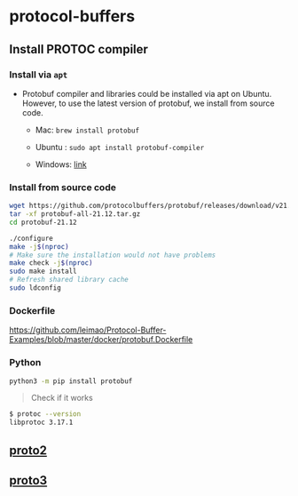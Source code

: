 # protocol-buffers

## Install PROTOC compiler

### Install via `apt`
- Protobuf compiler and libraries could be installed via apt on Ubuntu. However, to use the latest version of protobuf, we install from source code.

    - Mac: `brew install protobuf`

    - Ubuntu : `sudo apt install protobuf-compiler`

    - Windows: [link](https://www.geeksforgeeks.org/how-to-install-protocol-buffers-on-windows/)

### Install from source code

```bash
wget https://github.com/protocolbuffers/protobuf/releases/download/v21.12/protobuf-all-21.12.tar.gz
tar -xf protobuf-all-21.12.tar.gz
cd protobuf-21.12

./configure
make -j$(nproc)
# Make sure the installation would not have problems
make check -j$(nproc)
sudo make install
# Refresh shared library cache
sudo ldconfig
```

### Dockerfile

https://github.com/leimao/Protocol-Buffer-Examples/blob/master/docker/protobuf.Dockerfile

### Python

```bash
python3 -m pip install protobuf
```

> Check if it works

```bash
$ protoc --version
libprotoc 3.17.1
```


## [proto2](proto2/)

## [proto3](proto3/)
